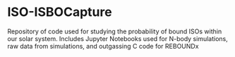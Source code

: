 # ISO-ISBOCapture
Repository of code used for studying the probability of bound ISOs within our solar system. Includes Jupyter Notebooks used for N-body simulations, raw data from simulations, and outgassing C code for REBOUNDx
